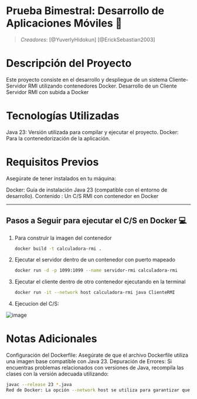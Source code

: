 # Prueba Bimestral: Desarrollo de Aplicaciones Móviles 📝

> *Creadores*:
[@YuverlyHidokun]
[@ErickSebastian2003]

# Descripción del Proyecto
Este proyecto consiste en el desarrollo y despliegue de un sistema Cliente-Servidor RMI utilizando contenedores Docker.
Desarrollo de un Cliente Servidor RMI con subida a Docker

# Tecnologías Utilizadas
Java 23: Versión utilizada para compilar y ejecutar el proyecto.
Docker: Para la contenedorización de la aplicación.

# Requisitos Previos
Asegúrate de tener instalados en tu máquina:

Docker: Guía de instalación
Java 23 (compatible con el entorno de desarrollo).
Contenido : Un C/S RMI con contenedor en Docker

---

## Pasos a Seguir para ejecutar el C/S en Docker 💻

1. Para construir la imagen del contenedor
   ```bash
   docker build -t calculadora-rmi .
2. Ejecutar el servidor dentro de un contenedor con puerto mapeado
   ```bash
   docker run -d -p 1099:1099 --name servidor-rmi calculadora-rmi
3. Ejecutar el cliente dentro de otro contenedor ejecutando en la terminal
   ```bash
   docker run -it --network host calculadora-rmi java ClienteRMI 
4. Ejecucion del C/S:

![image](https://github.com/user-attachments/assets/00145381-018b-468d-b78e-54522fe88bfe)

# Notas Adicionales
Configuración del Dockerfile: Asegúrate de que el archivo Dockerfile utiliza una imagen base compatible con Java 23.
Depuración de Errores: Si encuentras problemas relacionados con versiones de Java, recompila las clases con la versión adecuada utilizando:
  ```bash
  javac --release 23 *.java
Red de Docker: La opción --network host se utiliza para garantizar que el cliente pueda acceder al servidor en el mismo host.
